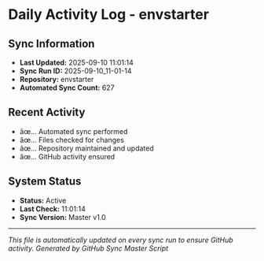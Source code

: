 ﻿# Daily Activity Log - envstarter

## Sync Information
- **Last Updated:** 2025-09-10 11:01:14
- **Sync Run ID:** 2025-09-10_11-01-14
- **Repository:** envstarter
- **Automated Sync Count:** 627

## Recent Activity
- âœ… Automated sync performed
- âœ… Files checked for changes
- âœ… Repository maintained and updated
- âœ… GitHub activity ensured

## System Status
- **Status:** Active
- **Last Check:** 11:01:14
- **Sync Version:** Master v1.0

---
*This file is automatically updated on every sync run to ensure GitHub activity.*
*Generated by GitHub Sync Master Script*
